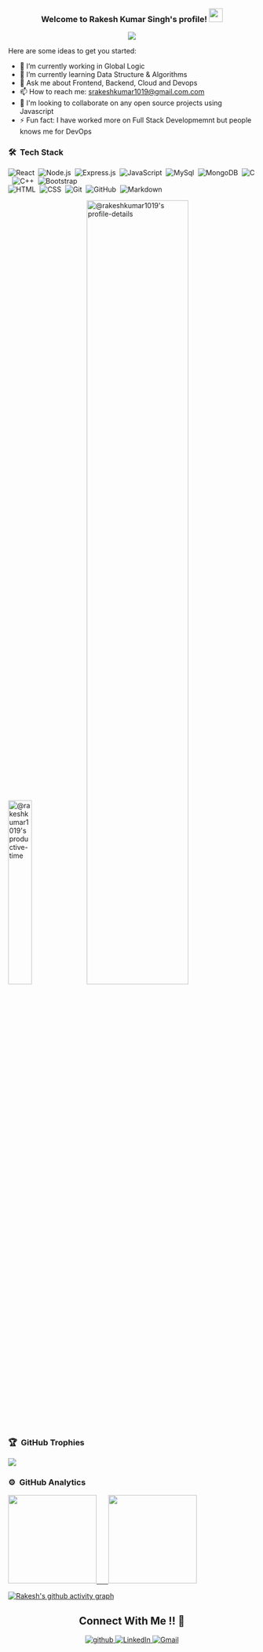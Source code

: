 <h3 align="center">
  Welcome to Rakesh Kumar Singh's profile!
  <img src="https://media.giphy.com/media/hvRJCLFzcasrR4ia7z/giphy.gif" width="28">
</h3>

<!-- Typing SVG by DenverCoder1 - https://github.com/DenverCoder1/readme-typing-svg -->
<p align="center">
  <a href="https://github.com/DenverCoder1/readme-typing-svg"><img src="https://readme-typing-svg.herokuapp.com/?lines=Full-Stack%20Web%20Developer;Always%20Learning%20New%20Things&font=Fira%20Code&center=true&width=440&height=45&color=blue&vCenter=true&size=22"></a>
</p>

Here are some ideas to get you started:

- 🔭 I’m currently working in Global Logic
- 🌱 I’m currently learning Data Structure & Algorithms  
- 💬 Ask me about Frontend, Backend, Cloud and Devops
- 📫 How to reach me: srakeshkumar1019@gmail.com.com
- 🤝 I'm looking to collaborate on any open source projects using Javascript
- ⚡ Fun fact: I have worked more on Full Stack Developmemnt but people knows me for DevOps


### 🛠 &nbsp;Tech Stack

![React](https://img.shields.io/badge/-React-05122A?style=flat&logo=react)&nbsp;
![Node.js](https://img.shields.io/badge/-Node.js-05122A?style=flat&logo=node.js)&nbsp;
![Express.js](https://img.shields.io/badge/-Express.js-05122A?style=flat&logo=express.js)&nbsp;
![JavaScript](https://img.shields.io/badge/-JavaScript-05122A?style=flat&logo=javascript)&nbsp;
![MySql](https://img.shields.io/badge/-Mysql-05122A?style=flat&logo=mysql)&nbsp;
![MongoDB](https://img.shields.io/badge/-Mongodb-05122A?style=flat&logo=mongodb)&nbsp;
![C](https://img.shields.io/badge/-C-05122A?style=flat&logo=C&logoColor=A8B9CC)&nbsp;
![C++](https://img.shields.io/badge/-C++-05122A?style=flat&logo=C%2B%2B&logoColor=00599C)&nbsp;
![Bootstrap](https://img.shields.io/badge/-Bootstrap-05122A?style=flat&logo=bootstrap&logoColor=563D7C)\
![HTML](https://img.shields.io/badge/-HTML-05122A?style=flat&logo=HTML5)&nbsp;
![CSS](https://img.shields.io/badge/-CSS-05122A?style=flat&logo=CSS3&logoColor=1572B6)&nbsp;
![Git](https://img.shields.io/badge/-Git-05122A?style=flat&logo=git)&nbsp;
![GitHub](https://img.shields.io/badge/-GitHub-05122A?style=flat&logo=github)&nbsp;
![Markdown](https://img.shields.io/badge/-Markdown-05122A?style=flat&logo=markdown)


  
<p align="left">
<a href="https://github.com/pulls?q=is%3Apr+author%3Arakeshkumar1019+archived%3Afalse+is%3Aclosed"><img src="https://github-profile-summary-cards.vercel.app/api/cards/productive-time?username=rakeshkumar1019&theme=github_dark&utcOffset=4"  width="31%" alt="@rakeshkumar1019's productive-time"/></a>
<a href="https://github.com/issues?q=is%3Aissue+author%3Arakeshkumar1019+archived%3Afalse+is%3Aclosed"><img src="https://github-profile-summary-cards.vercel.app/api/cards/profile-details?username=rakeshkumar1019&theme=github_dark&hide_border=true"  width="64%" alt="@rakeshkumar1019's profile-details"/></a>
</p>

 ### 🏆 &nbsp;GitHub Trophies 
 <p align="left" >
  <a href="https://github.com/ryo-ma/github-profile-trophy" target="_blank">
    <img src="https://github-profile-trophy.vercel.app/?username=rakeshkumar1019&theme=gruvbox"/>
  </a>
 </p>

  
  
 ### ⚙️ &nbsp;GitHub Analytics

<p align="">
<a href="https://github.com/rakeshkumar1019">
  <img height="180em" src="https://github-readme-stats-eight-theta.vercel.app/api?username=rakeshkumar1019&show_icons=true&theme=algolia&include_all_commits=true&count_private=true"/>
  &nbsp;&nbsp;&nbsp;&nbsp;
  <img height="180em" src="https://github-readme-stats-eight-theta.vercel.app/api/top-langs/?username=rakeshkumar1019&layout=compact&langs_count=8&theme=algolia"/>
</a>
</p>


[![Rakesh's github activity graph](https://activity-graph.herokuapp.com/graph?username=rakeshkumar1019&theme=xcode)](https://github.com/rakeshkumar1019)

<h2 align="center">Connect With Me !! 🤝</h2> 

<p align="center">
<a href="https://github.com/rakeshkumar1019" target="_blank">
<img src=https://img.shields.io/badge/github-%2324292e.svg?&style=for-the-badge&logo=github&logoColor=white alt=github style="margin-bottom: 5px;" />
</a>
<a href="" target="_blank">
<img alt="LinkedIn" src="https://img.shields.io/badge/linkedin%20-%230077B5.svg?&style=for-the-badge&logo=linkedin&logoColor=white"/>
</a>

<a href="mailto:srakeshkumar1019@gmail.com">
<img alt="Gmail" src="https://img.shields.io/badge/Gmail-D14836?style=for-the-badge&logo=gmail&logoColor=white" />
</p> 
  



